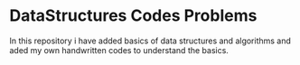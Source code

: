 # DataStructures Codes Problems
 In this repository i have added basics of data structures and algorithms and aded my own handwritten codes to understand the basics.
